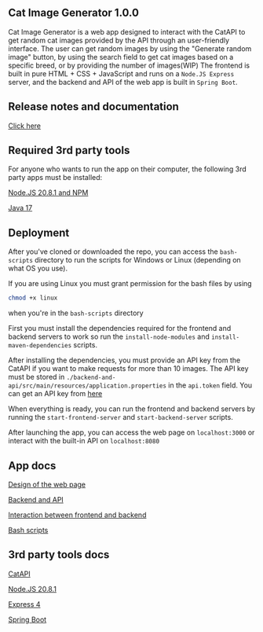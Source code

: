 ## Cat Image Generator 1.0.0

Cat Image Generator is a web app designed to interact with the CatAPI to get random cat images provided by the API through an user-friendly interface. 
The user can get random images by using the "Generate random image" button, by using the search field to get cat images based on a specific breed, or by providing the number of images(WIP)
The frontend is built in pure HTML + CSS + JavaScript and runs on a `Node.JS Express` server, and the backend and API of the web app is built in `Spring Boot`.

## Release notes and documentation
[Click here](https://github.com/virlancristian/Cat-Image-Generator/pull/6)

## Required 3rd party tools
For anyone who wants to run the app on their computer, the following 3rd party apps must be installed:

[Node.JS 20.8.1 and NPM](https://nodejs.org/dist/v20.8.1/)

[Java 17](https://www.oracle.com/java/technologies/javase/jdk17-archive-downloads.html)

## Deployment
After you've cloned or downloaded the repo, you can access the `bash-scripts` directory to run the scripts for Windows or Linux (depending on what OS you use).

If you are using Linux you must grant permission for the bash files by using
```bash
chmod +x linux
```
when you're in the `bash-scripts` directory

First you must install the dependencies required for the frontend and backend servers to work so run the `install-node-modules` and `install-maven-dependencies` scripts. 

After installing the dependencies, you must provide an API key from the CatAPI if you want to make requests for more than 10 images. The API key must be stored in `./backend-and-api/src/main/resources/application.properties` in the `api.token` field. You can get an API key from [here](https://thecatapi.com/)

When everything is ready, you can run the frontend and backend servers by running the `start-frontend-server` and `start-backend-server` scripts.

After launching the app, you can access the web page on `localhost:3000` or interact with the built-in API on `localhost:8080`

## App docs
[Design of the web page](https://github.com/virlancristian/Cat-Image-Generator/pull/1)

[Backend and API](https://github.com/virlancristian/Cat-Image-Generator/pull/2)

[Interaction between frontend and backend](https://github.com/virlancristian/Cat-Image-Generator/pull/3)

[Bash scripts](https://github.com/virlancristian/Cat-Image-Generator/pull/4)

## 3rd party tools docs

[CatAPI](https://developers.thecatapi.com/view-account/ylX4blBYT9FaoVd6OhvR?report=bOoHBz-8t)

[Node.JS 20.8.1](https://nodejs.org/dist/v20.8.0/docs/api/)

[Express 4](https://expressjs.com/en/4x/api.html)

[Spring Boot](https://docs.spring.io/spring-boot/docs/current/reference/htmlsingle/)
